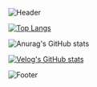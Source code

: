 ![Header](https://capsule-render.vercel.app/api?type=waving&color=BDBDC8&height=150&section=header)

[![Top Langs](https://github-readme-stats.vercel.app/api/top-langs/?username=ljh130334)](https://github.com/anuraghazra/github-readme-stats)

![Anurag's GitHub stats](https://github-readme-stats.vercel.app/api?username=ljh130334&hide=contribs,prs&show_icons=true&theme=default)

[![Velog's GitHub stats](https://velog-readme-stats.vercel.app/api?name=ljh130334)](https://velog.io/@ljh130334/posts)

![Footer](https://capsule-render.vercel.app/api?type=waving&color=BDBDC8&height=150&section=footer)
